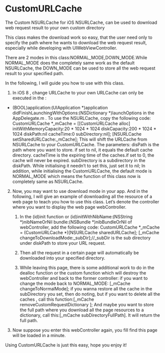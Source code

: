 CustomURLCache
==============

The Custom NSURLCache for iOS NSURLCache, can be used to download web request result to your own custom directory

This class makes the download work so easy, that the user need only to specify the path where he wants to download the web request result, especially while developing with UIWebViewController.

There are 2 modes in this class:NORMAL_MODE,DOWN_MODE.While NORMAL_MODE does the completely same work as the default NSURLCache, the DOWN_MODE can be used to store all the web request result to your specified path.

In the following, I will guide you how to use with this class.

1. In iOS 8 , change URLCache to your own URLCache can only be executed in the :
- (BOOL)application:(UIApplication *)application didFinishLaunchingWithOptions:(NSDictionary *)launchOptions in the AppDelegate.m . 
To use the NSURLCache, copy the following code:
CustomURLCache *_mCache = [[CustomURLCache alloc] initWithMemoryCapacity:20 * 1024 * 1024
                                                diskCapacity:200 * 1024 * 1024
                                                    diskPath:nil
                                                   cacheTime:0
                                                subDirectory:nil];
[NSURLCache setSharedURLCache:_mCache];
This will shift the URLCache from NSURLCache to your CustomURLCache.
The parameters:
		disPath is the path where you want to store. if set to nil, it equals the default cache directory.
		cacheTime is the expiring time of the caches.if set to 0, the cache will never be expired.
		subDirectory is a subdirectory in the diskPath. While initialising it needn’t to set this, just set it to nil;
In addition, while initialising the CustomURLCache, the default mode is NORMAL_MODE which means the function of this class now is completely same as NSURLCache.


2. Now, you may want to use download mode in your app. And in the following, I will give an example of downloading all the resource of a web page to teach you how to use this class.
   Let’s denote the controller where you want to display the web page webController.
   1) In the (id)init function or (id)initWithNibName:(NSString *)nibNameOrNil bundle:(NSBundle *)nibBundleOrNil of webController, add the following code:
	 CustomURLCache *_mCache = (CustomURLCache *)[NSURLCache sharedURLCache];
        [_mCache changeToDownloadMode:_subDir];//_subDir is the sub directory under diskPath to store your URL request.
   
   2) Then all the request in a certain page will automatically be downloaded into your specified directory.

   3) While leaving this page, there is some additional work to do in the dealloc function or the custom function which will destroy the webController and back to the former controller:
      if you want to change the mode back to NORMAL_MODE: [_mCache changeToNormalMode];
      if you wanna restore all the cache in the subDirectory you set, then do noting, but if you want to delete all the caches , call this function:[_mCache removeCustomRequestDictionary ];
      And maybe you want to store the full path where you download all the page resources to a dictionary, call this:[_mCache subDirectoryFullPath]. It will return the full path.

3. Now suppose you enter this webController again, you fill find this page will be loaded in a minute.


Using CustomURLCache is just this easy, hope you enjoy it!
	
	
   
